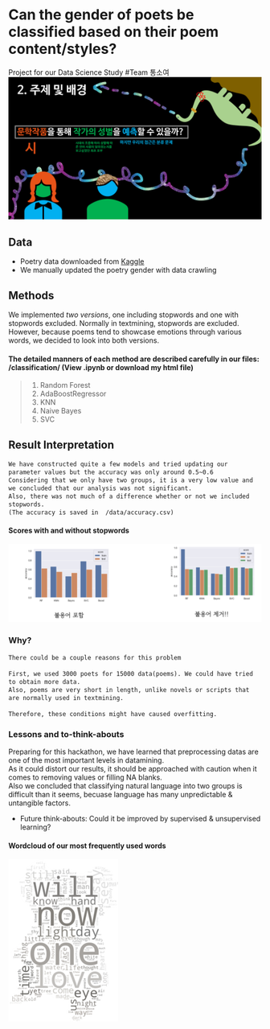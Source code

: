 # Can the gender of poets be classified based on their poem content/styles?
Project for our Data Science Study #Team 통소여
![Topic](/pictures/topic.png)

## Data
- Poetry data downloaded from [Kaggle](https://www.kaggle.com/jatindersehdev/poetry-analysis-data)    
- We manually updated the poetry gender with data crawling


## Methods
We implemented _two versions_, one including stopwords and one with stopwords excluded.
Normally in textmining, stopwords are excluded.
However, because poems tend to showcase emotions through various words, we decided to look into both versions.
#### The detailed manners of each method are described carefully in our files: /classification/ (View .ipynb or download my html file)

> 1. Random Forest
> 2. AdaBoostRegressor
> 3. KNN
> 4. Naive Bayes
> 5. SVC


## Result Interpretation
```
We have constructed quite a few models and tried updating our parameter values but the accuracy was only around 0.5~0.6
Considering that we only have two groups, it is a very low value and we concluded that our analysis was not significant.
Also, there was not much of a difference whether or not we included stopwords.
(The accuracy is saved in  /data/accuracy.csv)
```
#### Scores with and without stopwords
![scores](/pictures/scores.png)

### Why?
```
There could be a couple reasons for this problem

First, we used 3000 poets for 15000 data(poems). We could have tried to obtain more data.
Also, poems are very short in length, unlike novels or scripts that are normally used in textmining.

Therefore, these conditions might have caused overfitting.
```
### Lessons and to-think-abouts
Preparing for this hackathon, we have learned that preprocessing datas are one of the most important levels in datamining.   
As it could distort our results, it should be approached with caution when it comes to removing values or filling NA blanks.   
Also we concluded that classifying natural language into two groups is difficult than it seems, becuase language has many unpredictable & untangible factors.

- Future think-abouts: Could it be improved by supervised & unsupervised learning?

#### Wordcloud of our most frequently used words
![Wordcloud](/pictures/wordcloud.png)

